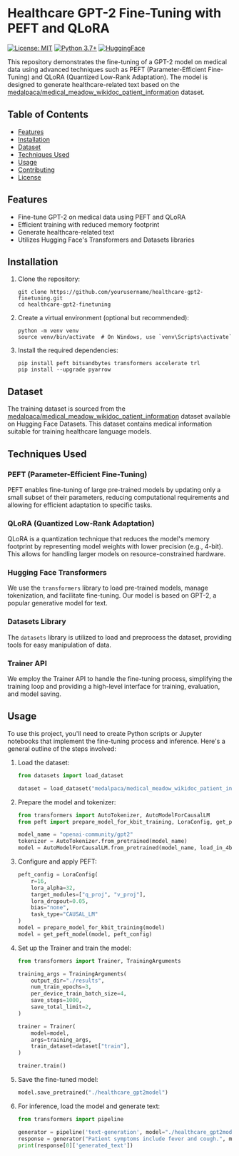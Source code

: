 # Healthcare GPT-2 Fine-Tuning with PEFT and QLoRA

[![License: MIT](https://img.shields.io/badge/License-MIT-yellow.svg)](https://opensource.org/licenses/MIT)
[![Python 3.7+](https://img.shields.io/badge/python-3.7+-blue.svg)](https://www.python.org/downloads/release/python-370/)
[![HuggingFace](https://img.shields.io/badge/🤗-Hugging%20Face-yellow)](https://huggingface.co/)

This repository demonstrates the fine-tuning of a GPT-2 model on medical data using advanced techniques such as PEFT (Parameter-Efficient Fine-Tuning) and QLoRA (Quantized Low-Rank Adaptation). The model is designed to generate healthcare-related text based on the [medalpaca/medical_meadow_wikidoc_patient_information](https://huggingface.co/datasets/medalpaca/medical_meadow_wikidoc_patient_information) dataset.

## Table of Contents

- [Features](#features)
- [Installation](#installation)
- [Dataset](#dataset)
- [Techniques Used](#techniques-used)
- [Usage](#usage)
- [Contributing](#contributing)
- [License](#license)

## Features

- Fine-tune GPT-2 on medical data using PEFT and QLoRA
- Efficient training with reduced memory footprint
- Generate healthcare-related text
- Utilizes Hugging Face's Transformers and Datasets libraries

## Installation

1. Clone the repository:
   ```
   git clone https://github.com/yourusername/healthcare-gpt2-finetuning.git
   cd healthcare-gpt2-finetuning
   ```

2. Create a virtual environment (optional but recommended):
   ```
   python -m venv venv
   source venv/bin/activate  # On Windows, use `venv\Scripts\activate`
   ```

3. Install the required dependencies:
   ```
   pip install peft bitsandbytes transformers accelerate trl
   pip install --upgrade pyarrow
   ```

## Dataset

The training dataset is sourced from the [medalpaca/medical_meadow_wikidoc_patient_information](https://huggingface.co/datasets/medalpaca/medical_meadow_wikidoc_patient_information) dataset available on Hugging Face Datasets. This dataset contains medical information suitable for training healthcare language models.

## Techniques Used

### PEFT (Parameter-Efficient Fine-Tuning)
PEFT enables fine-tuning of large pre-trained models by updating only a small subset of their parameters, reducing computational requirements and allowing for efficient adaptation to specific tasks.

### QLoRA (Quantized Low-Rank Adaptation)
QLoRA is a quantization technique that reduces the model's memory footprint by representing model weights with lower precision (e.g., 4-bit). This allows for handling larger models on resource-constrained hardware.

### Hugging Face Transformers
We use the `transformers` library to load pre-trained models, manage tokenization, and facilitate fine-tuning. Our model is based on GPT-2, a popular generative model for text.

### Datasets Library
The `datasets` library is utilized to load and preprocess the dataset, providing tools for easy manipulation of data.

### Trainer API
We employ the Trainer API to handle the fine-tuning process, simplifying the training loop and providing a high-level interface for training, evaluation, and model saving.

## Usage

To use this project, you'll need to create Python scripts or Jupyter notebooks that implement the fine-tuning process and inference. Here's a general outline of the steps involved:

1. Load the dataset:
   ```python
   from datasets import load_dataset
   
   dataset = load_dataset("medalpaca/medical_meadow_wikidoc_patient_information")
   ```

2. Prepare the model and tokenizer:
   ```python
   from transformers import AutoTokenizer, AutoModelForCausalLM
   from peft import prepare_model_for_kbit_training, LoraConfig, get_peft_model

   model_name = "openai-community/gpt2"
   tokenizer = AutoTokenizer.from_pretrained(model_name)
   model = AutoModelForCausalLM.from_pretrained(model_name, load_in_4bit=True)
   ```

3. Configure and apply PEFT:
   ```python
   peft_config = LoraConfig(
       r=16,
       lora_alpha=32,
       target_modules=["q_proj", "v_proj"],
       lora_dropout=0.05,
       bias="none",
       task_type="CAUSAL_LM"
   )
   model = prepare_model_for_kbit_training(model)
   model = get_peft_model(model, peft_config)
   ```

4. Set up the Trainer and train the model:
   ```python
   from transformers import Trainer, TrainingArguments

   training_args = TrainingArguments(
       output_dir="./results",
       num_train_epochs=3,
       per_device_train_batch_size=4,
       save_steps=1000,
       save_total_limit=2,
   )

   trainer = Trainer(
       model=model,
       args=training_args,
       train_dataset=dataset["train"],
   )

   trainer.train()
   ```

5. Save the fine-tuned model:
   ```python
   model.save_pretrained("./healthcare_gpt2model")
   ```

6. For inference, load the model and generate text:
   ```python
   from transformers import pipeline

   generator = pipeline('text-generation', model="./healthcare_gpt2model")
   response = generator("Patient symptoms include fever and cough.", max_length=100)
   print(response[0]['generated_text'])
   ```
